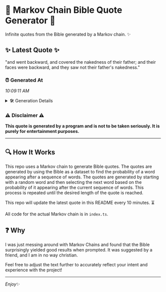 # 📖 Markov Chain Bible Quote Generator 📖

Infinite quotes from the Bible generated by a Markov chain. ✨

## ✨ Latest Quote ✨
"and went backward, and covered the nakedness of their father; and their faces were backward, and they saw not their father's nakedness."

### ⏰ Generated At
*10:09:11 AM*

<details>
    <summary>🛠️ Generation Details</summary>
    <p>
        <strong>🌱 Seed:</strong> and<br>
        <strong>🔄 Iterations:</strong> 21<br>
        <strong>📜 Context History:</strong><br>[ and ]: went<br>[ and, went ]: backward,<br>[ and, went, backward, ]: and<br>[ and, went, backward,, and ]: covered<br>[ and, went, backward,, and, covered ]: the<br>[ and, went, backward,, and, covered, the ]: nakedness<br>[ went, backward,, and, covered, the, nakedness ]: of<br>[ backward,, and, covered, the, nakedness, of ]: their<br>[ and, covered, the, nakedness, of, their ]: father;<br>[ covered, the, nakedness, of, their, father; ]: and<br>[ the, nakedness, of, their, father;, and ]: their<br>[ nakedness, of, their, father;, and, their ]: faces<br>[ of, their, father;, and, their, faces ]: were<br>[ their, father;, and, their, faces, were ]: backward,<br>[ father;, and, their, faces, were, backward, ]: and<br>[ and, their, faces, were, backward,, and ]: they<br>[ their, faces, were, backward,, and, they ]: saw<br>[ faces, were, backward,, and, they, saw ]: not<br>[ were, backward,, and, they, saw, not ]: their<br>[ backward,, and, they, saw, not, their ]: father's<br>[ and, they, saw, not, their, father's ]: nakedness.<br>
    </p>
</details>

### ⚠️ Disclaimer ⚠️
**This quote is generated by a program and is not to be taken seriously. It is purely for entertainment purposes.**

---

## 🔍 How It Works

This repo uses a Markov chain to generate Bible quotes. The quotes are generated by using the Bible as a dataset to find the probability of a word appearing after a sequence of words. The quotes are generated by starting with a random word and then selecting the next word based on the probability of it appearing after the current sequence of words. This process is repeated until the desired length of the quote is reached.

This repo will update the latest quote in this README every 10 minutes. ⏳

All code for the actual Markov chain is in `index.ts`.

## ❓ Why

I was just messing around with Markov Chains and found that the Bible surprisingly yielded good results when prompted. 
It was suggested by a friend, and I am in no way christian.

Feel free to adjust the text further to accurately reflect your intent and experience with the project!

---

*Enjoy*✨
